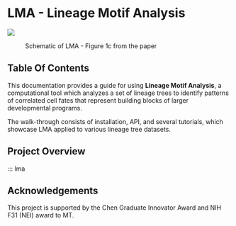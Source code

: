 # LMA - Lineage Motif Analysis

![](assets/Fullsize_Fades.gif)
<figure markdown>
  <figcaption>Schematic of LMA - Figure 1c from the paper</figcaption>
</figure>

## Table Of Contents

This documentation provides a guide for using **Lineage Motif Analysis**, a computational tool which analyzes a set of lineage trees to identify patterns of correlated cell fates that represent building blocks of larger developmental programs. 

The walk-through consists of installation, API, and several tutorials, which showcase LMA applied to various lineage tree datasets.

## Project Overview

::: lma

## Acknowledgements

This project is supported by the Chen Graduate Innovator Award and NIH F31 (NEI) award to MT.
